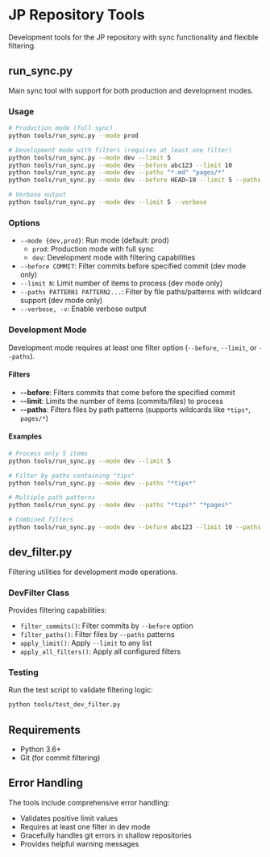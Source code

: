 # JP Repository Tools

Development tools for the JP repository with sync functionality and flexible filtering.

## run_sync.py

Main sync tool with support for both production and development modes.

### Usage

```bash
# Production mode (full sync)
python tools/run_sync.py --mode prod

# Development mode with filters (requires at least one filter)
python tools/run_sync.py --mode dev --limit 5
python tools/run_sync.py --mode dev --before abc123 --limit 10
python tools/run_sync.py --mode dev --paths "*.md" "pages/*"
python tools/run_sync.py --mode dev --before HEAD~10 --limit 5 --paths "*.md"

# Verbose output
python tools/run_sync.py --mode dev --limit 5 --verbose
```

### Options

- `--mode {dev,prod}`: Run mode (default: prod)
  - `prod`: Production mode with full sync
  - `dev`: Development mode with filtering capabilities
- `--before COMMIT`: Filter commits before specified commit (dev mode only)
- `--limit N`: Limit number of items to process (dev mode only) 
- `--paths PATTERN1 PATTERN2...`: Filter by file paths/patterns with wildcard support (dev mode only)
- `--verbose, -v`: Enable verbose output

### Development Mode

Development mode requires at least one filter option (`--before`, `--limit`, or `--paths`).

#### Filters

- **--before**: Filters commits that come before the specified commit
- **--limit**: Limits the number of items (commits/files) to process
- **--paths**: Filters files by path patterns (supports wildcards like `*tips*`, `pages/*`)

#### Examples

```bash
# Process only 5 items
python tools/run_sync.py --mode dev --limit 5

# Filter by paths containing "tips"
python tools/run_sync.py --mode dev --paths "*tips*"

# Multiple path patterns
python tools/run_sync.py --mode dev --paths "*tips*" "*pages*"

# Combined filters
python tools/run_sync.py --mode dev --before abc123 --limit 10 --paths "*.md"
```

## dev_filter.py

Filtering utilities for development mode operations.

### DevFilter Class

Provides filtering capabilities:
- `filter_commits()`: Filter commits by `--before` option
- `filter_paths()`: Filter files by `--paths` patterns  
- `apply_limit()`: Apply `--limit` to any list
- `apply_all_filters()`: Apply all configured filters

### Testing

Run the test script to validate filtering logic:

```bash
python tools/test_dev_filter.py
```

## Requirements

- Python 3.6+
- Git (for commit filtering)

## Error Handling

The tools include comprehensive error handling:
- Validates positive limit values
- Requires at least one filter in dev mode
- Gracefully handles git errors in shallow repositories
- Provides helpful warning messages